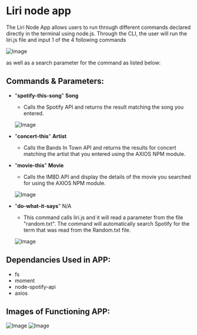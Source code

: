 # **Liri node app**

The Liri Node App allows users to run through different commands declared directly in the terminal using node.js. Through the CLI, the user will run the liri.js file and input 1 of the 4 following commands 

![Image](https://i.imgur.com/zknlzku.png)

as well as a search parameter for the command as listed below:

## Commands & Parameters:
  * "**spotify-this-song**" **Song**
      - Calls the Spotify API and returns the result matching the song you entered. 

      ![Image](https://i.imgur.com/d5o6vle.png)
      
  
  - "**concert-this**" **Artist**
     - Calls the Bands In Town API and returns the results for concert matching the artist that you entered using the AXIOS NPM module.  
      
  - "**movie-this**" **Movie**
      - Calls the IMBD API and display the details of the movie you searched for using the AXIOS NPM module.  

      ![Image](https://i.imgur.com/EQInTuD.png)
    
  - "**do-what-it-says**" N/A
      - This command calls liri.js and it will read a parameter from the file "random.txt". The command will automatically search Spotify for the term that was read from the Random.txt file.  

      ![Image](https://i.imgur.com/eF1otvx.png)
        
 
 
## Dependancies Used in APP:

- fs
- moment
- node-spotify-api
- axios


## Images of Functioning APP:

![Image](https://i.imgur.com/vVhBbYM.png)
![Image](https://i.imgur.com/thXHwPB.png)



